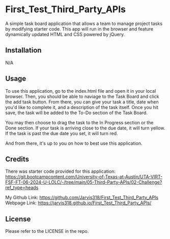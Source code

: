 # First_Test_Third_Party_APIs
A simple task board application that allows a team to manage project tasks by modifying starter code. This app will run in the browser and feature dynamically updated HTML and CSS powered by jQuery.

## Installation

N/A

## Usage

To use this application, go to the index.html file and open it in your local browser. Then, you should be able to naviage to the Task Board and click the add task button. From there, you can give your task a title, date when you'd like to complete it, and a description of the task itself. Once you hit save, the task will be added to the To-Do section of the Task Board. 

You may then choose to drag the task to the In Progress section or the Done section. If your task is arriving close to the due date, it will turn yellow. If the task is past the due date you set, it will turn red.

And from there, it's up to you on how to best use this application.

## Credits

There was starter code provided for this application: https://git.bootcampcontent.com/University-of-Texas-at-Austin/UTA-VIRT-FSF-FT-06-2024-U-LOLC/-/tree/main/05-Third-Party-APIs/02-Challenge?ref_type=heads

My Github Link: https://github.com/Jarvis318/First_Test_Third_Party_APIs
Webpage Link: https://jarvis318.github.io/First_Test_Third_Party_APIs/

## License

Please refer to the LICENSE in the repo.